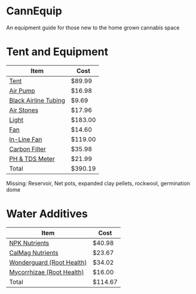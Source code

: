 # CannEquip
An equipment guide for those new to the home grown cannabis space

# Tent and Equipment

| Item          | Cost          |
| ------------- | ------------- |
| [Tent](https://www.amazon.com/VIVOSUN-Hydroponic-Observation-Window-Growing/dp/B01DXYMQ9M/ref=sr_1_5?dchild=1&keywords=grow+tent&qid=1595361547&sr=8-5)  | $89.99  |
| [Air Pump](https://www.amazon.com/Uniclife-Aquarium-Outlets-Accessories-Adjustable/dp/B01EBXI7PG/ref=sr_1_6?crid=BK7SM0JZ2VXI&dchild=1&keywords=aquarium+air+pump&qid=1595362324&sprefix=aquarium%2Caps%2C170&sr=8-6)  | $16.98  |
| [Black Airline Tubing](https://www.amazon.com/Flexible-Airline-Aquariums-Terrariums-Hydroponics/dp/B079DFWLX4/ref=sr_1_2_sspa?crid=2UD7Q7IVU3YH2&dchild=1&keywords=black+airline+tubing&qid=1595362622&sprefix=black+airline+%2Caps%2C169&sr=8-2-spons&psc=1&spLa=ZW5jcnlwdGVkUXVhbGlmaWVyPUFITVI2WktEUzdYTzQmZW5jcnlwdGVkSWQ9QTAwMDEwMDYzNVlLTzhFS1UwV0Q3JmVuY3J5cHRlZEFkSWQ9QTAyNjI3NjExOUQxMjdXWjRWWkwyJndpZGdldE5hbWU9c3BfYXRmJmFjdGlvbj1jbGlja1JlZGlyZWN0JmRvTm90TG9nQ2xpY2s9dHJ1ZQ==)  | $9.69  |
| [Air Stones](https://www.amazon.com/PIVBY-Oxygenation-Hydroponic-Aquaponics-Decorative/dp/B07KS1VGNZ/ref=sr_1_6?dchild=1&keywords=hydroponics+airstone&qid=1595362661&sr=8-6) | $17.96  |
| [Light](https://www.alibaba.com/product-detail/Meijiu-Led-Board-Best-Selling-QB_62090945327.html?fullFirstScreen=true) | $183.00  |
| [Fan](https://www.amazon.com/Comfort-Zone-Turbo-Speed-Black/dp/B001MEH1I2/ref=sr_1_10?dchild=1&keywords=8%22+fan&qid=1595363134&sr=8-10) | $14.60  |
| [In-Line Fan](https://www.amazon.com/AC-Infinity-CLOUDLINE-T4-Thermostat/dp/B06ZXWN3BG/ref=sxts_sxwds-bia-wc-p13n1_0?cv_ct_cx=inline+fan&dchild=1&keywords=inline+fan&pd_rd_i=B06ZXWN3BG&pd_rd_r=83dab88a-9d35-4c64-8d68-023d5693efa8&pd_rd_w=I71SF&pd_rd_wg=63zqN&pf_rd_p=13bf9bc7-d68d-44c3-9d2e-647020f56802&pf_rd_r=E365X3ATZ1E9AM86H351&psc=1&qid=1595363572&sr=1-1-791c2399-d602-4248-afbb-8a79de2d236f)  | $119.00  |
| [Carbon Filter](https://www.amazon.com/VIVOSUN-Australia-Charcoal-Pre-filter-Reversible/dp/B01DXYMBU6/ref=sr_1_1_sspa?crid=1YGUQ34061EA9&dchild=1&keywords=4+inch+carbon+filter&qid=1595363686&sprefix=4+inch+carb%2Caps%2C164&sr=8-1-spons&psc=1&spLa=ZW5jcnlwdGVkUXVhbGlmaWVyPUEzRFZHSjhWNDFOTlE5JmVuY3J5cHRlZElkPUEwNjQzNjU4MzFBNTFZMzFXU1RUMCZlbmNyeXB0ZWRBZElkPUEwNDYwODk5VE9UVktXOFpPWVBRJndpZGdldE5hbWU9c3BfYXRmJmFjdGlvbj1jbGlja1JlZGlyZWN0JmRvTm90TG9nQ2xpY2s9dHJ1ZQ==)  | $35.98  |
| [PH & TDS Meter](https://www.amazon.com/VIVOSUN-0-05ph-Accuracy-Readout-Temperature/dp/B06XKMH86J/ref=sr_1_5?dchild=1&keywords=ph+meter&qid=1595369251&sr=8-5) | $21.99  |
| Total | $390.19  |

Missing:
Reservoir, Net pots, expanded clay pellets, rockwool, germination dome


# Water Additives

| Item          | Cost          |
| ------------- | ------------- |
| [NPK Nutrients](https://www.amazon.com/General-Hydroponics-Flora-Bloom-Fertilizer/dp/B017H73708/ref=sxts_sxwds-bia-wc-p13n2_0?crid=HMRA1KQ7Y9VK&cv_ct_cx=general+hydroponics&dchild=1&keywords=general+hydroponics&pd_rd_i=B017H73708&pd_rd_r=9dab0100-0a46-4adf-a011-22e7abbbbde8&pd_rd_w=0jSrF&pd_rd_wg=Vd1tC&pf_rd_p=13bf9bc7-d68d-44c3-9d2e-647020f56802&pf_rd_r=TS5RR4BZ7Z14J6TPZH3E&psc=1&qid=1595361681&sprefix=general+hydrop%2Caps%2C180&sr=1-2-791c2399-d602-4248-afbb-8a79de2d236f) | $40.98   |
| [CalMag Nutrients](https://www.amazon.com/Botanicare-CAL-MAG-Plant-Supplement-Formula/dp/B004JKBMRW/ref=sxts_sxwds-bia-wc-p13n1_0?cv_ct_cx=cal+mag&dchild=1&keywords=cal+mag&pd_rd_i=B004JKBMRW&pd_rd_r=f37add86-0256-4326-b4e6-9950f25a6b80&pd_rd_w=ZOSVQ&pd_rd_wg=lmBu4&pf_rd_p=13bf9bc7-d68d-44c3-9d2e-647020f56802&pf_rd_r=8NQBBQHCB3JVB6X0BVN9&psc=1&qid=1595361914&sr=1-1-791c2399-d602-4248-afbb-8a79de2d236f) | $23.67   |
| [Wonderguard (Root Health)](https://www.amazon.com/Botanicare-HYDROGUARD-Bacillus-Inoculant-1-Quart/dp/B00IGFH25M/ref=sr_1_3?dchild=1&keywords=hydro+guard&qid=1595362077&sr=8-3) | $34.02   |
| [Mycorrhizae (Root Health)](https://www.amazon.com/Great-White-PSGW-01-FGGRWH-1OZ-Mycorrhizae/dp/B00A8PG6RI/ref=sxts_sxwds-bia-wc-p13n1_0?cv_ct_cx=great+white&dchild=1&keywords=great+white&pd_rd_i=B00A8PG6RI&pd_rd_r=21dc465f-6ba5-424a-9433-29dfd536c5c7&pd_rd_w=C4vSt&pd_rd_wg=DRPVw&pf_rd_p=13bf9bc7-d68d-44c3-9d2e-647020f56802&pf_rd_r=C4TX63NT247TB4EPD6GM&psc=1&qid=1595361780&sr=1-1-791c2399-d602-4248-afbb-8a79de2d236f) | $16.00   |
| Total  | $114.67  |









